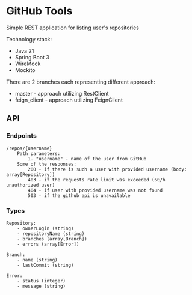 # GitHub Tools
Simple REST application for listing user's repositories 

Technology stack:
* Java 21
* Spring Boot 3
* WireMock
* Mockito

There are 2 branches each representing different approach:
* master - approach utilizing RestClient
* feign_client - approach utilizing FeignClient

## API
### Endpoints
    /repos/{username} 
        Path parameters: 
            1. "username" - name of the user from GitHub
        Some of the responses:
            200 - if there is such a user with provided username (body: array[Repository])
            403 - if the requests rate limit was exceeded (60/h unauthorized user)
            404 - if user with provided username was not found
            503 - if the github api is unavailable
            


### Types
    Repository:
        - ownerLogin (string)
        - repositoryName (string)
        - branches (array[Branch])
        - errors (array[Error])

    Branch:
        - name (string)
        - lastCommit (string)

    Error:
        - status (integer)
        - message (string)
